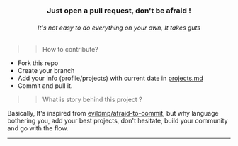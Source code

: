 <h3 align="center"> Just open a pull request, don't be afraid ! </h1> 
<h6 align="center"><i>It's not easy to do everything on your own, It takes guts</i></h6>

>> How to contribute?

- Fork this repo
- Create your branch 
- Add your info (profile/projects) with current date in [projects.md](./projects.md)
- Commit and pull it.


>> What is story behind this project ?

Basically, It's inspired from [evildmp/afraid-to-commit](https://github.com/evildmp/afraid-to-commit), 
but why language bothering you, add your best projects, don't hesitate, build your community and go with the flow. 

----
